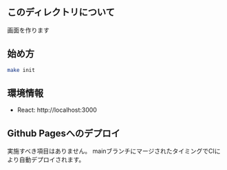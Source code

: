 ## このディレクトリについて

画面を作ります

## 始め方

```sh
make init
```

## 環境情報

* React: http://localhost:3000

## Github Pagesへのデプロイ

実施すべき項目はありません。
mainブランチにマージされたタイミングでCIにより自動デプロイされます。

